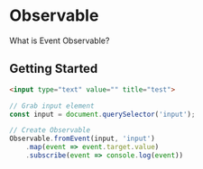 # Observable
What is Event Observable?

## Getting Started
```html
<input type="text" value="" title="test">
```
```js
// Grab input element
const input = document.querySelector('input');

// Create Observable
Observable.fromEvent(input, 'input')
    .map(event => event.target.value)
    .subscribe(event => console.log(event))
```
